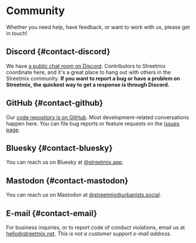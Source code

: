# Community

Whether you need help, have feedback, or want to work with us, please get in touch!

## Discord {#contact-discord}

We have [a public chat room on Discord](https://strt.mx/discord). Contributors to Streetmix coordinate here, and it's a great place to hang out with others in the Streetmix community. **If you want to report a bug or have a problem on Streetmix, the quickest way to get a response is through Discord.**

## GitHub {#contact-github}

Our [code repository is on GitHub](https://github.com/streetmix/streetmix). Most development-related conversations happen here. You can file bug reports or feature requests on the [issues page](https://github.com/streetmix/streetmix/issues).

## Bluesky {#contact-bluesky}

You can reach us on Bluesky at [@streetmix.app](https://bsky.app/profile/streetmix.app).

## Mastodon {#contact-mastodon}

You can reach us on Mastodon at [@streetmix@urbanists.social](https://urbanists.social/@streetmix).

## E-mail {#contact-email}

For business inquiries, or to report code of conduct violations, email us at hello@streetmix.net. _This is not a customer support e-mail address_.
